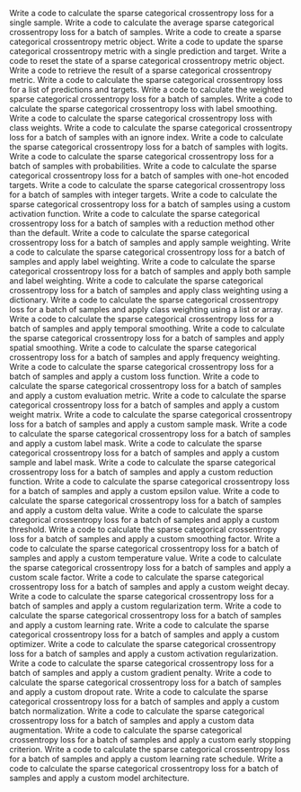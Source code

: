 Write a code to calculate the sparse categorical crossentropy loss for a single sample.
Write a code to calculate the average sparse categorical crossentropy loss for a batch of samples.
Write a code to create a sparse categorical crossentropy metric object.
Write a code to update the sparse categorical crossentropy metric with a single prediction and target.
Write a code to reset the state of a sparse categorical crossentropy metric object.
Write a code to retrieve the result of a sparse categorical crossentropy metric.
Write a code to calculate the sparse categorical crossentropy loss for a list of predictions and targets.
Write a code to calculate the weighted sparse categorical crossentropy loss for a batch of samples.
Write a code to calculate the sparse categorical crossentropy loss with label smoothing.
Write a code to calculate the sparse categorical crossentropy loss with class weights.
Write a code to calculate the sparse categorical crossentropy loss for a batch of samples with an ignore index.
Write a code to calculate the sparse categorical crossentropy loss for a batch of samples with logits.
Write a code to calculate the sparse categorical crossentropy loss for a batch of samples with probabilities.
Write a code to calculate the sparse categorical crossentropy loss for a batch of samples with one-hot encoded targets.
Write a code to calculate the sparse categorical crossentropy loss for a batch of samples with integer targets.
Write a code to calculate the sparse categorical crossentropy loss for a batch of samples using a custom activation function.
Write a code to calculate the sparse categorical crossentropy loss for a batch of samples with a reduction method other than the default.
Write a code to calculate the sparse categorical crossentropy loss for a batch of samples and apply sample weighting.
Write a code to calculate the sparse categorical crossentropy loss for a batch of samples and apply label weighting.
Write a code to calculate the sparse categorical crossentropy loss for a batch of samples and apply both sample and label weighting.
Write a code to calculate the sparse categorical crossentropy loss for a batch of samples and apply class weighting using a dictionary.
Write a code to calculate the sparse categorical crossentropy loss for a batch of samples and apply class weighting using a list or array.
Write a code to calculate the sparse categorical crossentropy loss for a batch of samples and apply temporal smoothing.
Write a code to calculate the sparse categorical crossentropy loss for a batch of samples and apply spatial smoothing.
Write a code to calculate the sparse categorical crossentropy loss for a batch of samples and apply frequency weighting.
Write a code to calculate the sparse categorical crossentropy loss for a batch of samples and apply a custom loss function.
Write a code to calculate the sparse categorical crossentropy loss for a batch of samples and apply a custom evaluation metric.
Write a code to calculate the sparse categorical crossentropy loss for a batch of samples and apply a custom weight matrix.
Write a code to calculate the sparse categorical crossentropy loss for a batch of samples and apply a custom sample mask.
Write a code to calculate the sparse categorical crossentropy loss for a batch of samples and apply a custom label mask.
Write a code to calculate the sparse categorical crossentropy loss for a batch of samples and apply a custom sample and label mask.
Write a code to calculate the sparse categorical crossentropy loss for a batch of samples and apply a custom reduction function.
Write a code to calculate the sparse categorical crossentropy loss for a batch of samples and apply a custom epsilon value.
Write a code to calculate the sparse categorical crossentropy loss for a batch of samples and apply a custom delta value.
Write a code to calculate the sparse categorical crossentropy loss for a batch of samples and apply a custom threshold.
Write a code to calculate the sparse categorical crossentropy loss for a batch of samples and apply a custom smoothing factor.
Write a code to calculate the sparse categorical crossentropy loss for a batch of samples and apply a custom temperature value.
Write a code to calculate the sparse categorical crossentropy loss for a batch of samples and apply a custom scale factor.
Write a code to calculate the sparse categorical crossentropy loss for a batch of samples and apply a custom weight decay.
Write a code to calculate the sparse categorical crossentropy loss for a batch of samples and apply a custom regularization term.
Write a code to calculate the sparse categorical crossentropy loss for a batch of samples and apply a custom learning rate.
Write a code to calculate the sparse categorical crossentropy loss for a batch of samples and apply a custom optimizer.
Write a code to calculate the sparse categorical crossentropy loss for a batch of samples and apply a custom activation regularization.
Write a code to calculate the sparse categorical crossentropy loss for a batch of samples and apply a custom gradient penalty.
Write a code to calculate the sparse categorical crossentropy loss for a batch of samples and apply a custom dropout rate.
Write a code to calculate the sparse categorical crossentropy loss for a batch of samples and apply a custom batch normalization.
Write a code to calculate the sparse categorical crossentropy loss for a batch of samples and apply a custom data augmentation.
Write a code to calculate the sparse categorical crossentropy loss for a batch of samples and apply a custom early stopping criterion.
Write a code to calculate the sparse categorical crossentropy loss for a batch of samples and apply a custom learning rate schedule.
Write a code to calculate the sparse categorical crossentropy loss for a batch of samples and apply a custom model architecture.